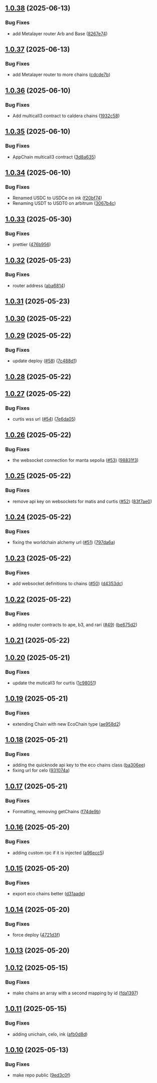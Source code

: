 ## [1.0.38](https://github.com/eco/eco-chains/compare/v1.0.37...v1.0.38) (2025-06-13)


### Bug Fixes

* add Metalayer router Arb and Base ([8267e74](https://github.com/eco/eco-chains/commit/8267e747189afc2792e932d36f1b81284f174c7f))

## [1.0.37](https://github.com/eco/eco-chains/compare/v1.0.36...v1.0.37) (2025-06-13)


### Bug Fixes

* add Metalayer router to more chains ([cdcde7b](https://github.com/eco/eco-chains/commit/cdcde7ba743baa72991c8abd72f8c76ae26e605e))

## [1.0.36](https://github.com/eco/eco-chains/compare/v1.0.35...v1.0.36) (2025-06-10)


### Bug Fixes

* Add multicall3 contract to caldera chains ([1932c58](https://github.com/eco/eco-chains/commit/1932c587e70ac7ab849faf39d8a06e847415960c))

## [1.0.35](https://github.com/eco/eco-chains/compare/v1.0.34...v1.0.35) (2025-06-10)


### Bug Fixes

* AppChain multicall3 contract ([3d8a635](https://github.com/eco/eco-chains/commit/3d8a635705dc012afe507f8cbe4d4e195429315a))

## [1.0.34](https://github.com/eco/eco-chains/compare/v1.0.33...v1.0.34) (2025-06-10)


### Bug Fixes

* Renamed USDC to USDCe on ink ([f20bf74](https://github.com/eco/eco-chains/commit/f20bf74942b5ac122d7b94f93e5e77ec439f92bb))
* Renaming USDT to USDT0 on arbitrum ([3067b4c](https://github.com/eco/eco-chains/commit/3067b4c3eab02bb4ecced9d0120ab7f536ece269))

## [1.0.33](https://github.com/eco/eco-chains/compare/v1.0.32...v1.0.33) (2025-05-30)


### Bug Fixes

* prettier ([476b956](https://github.com/eco/eco-chains/commit/476b9566bb1e9f238fec2b1890e027e888d1f947))

## [1.0.32](https://github.com/eco/eco-chains/compare/v1.0.31...v1.0.32) (2025-05-23)


### Bug Fixes

* router address ([aba6814](https://github.com/eco/eco-chains/commit/aba6814b668e27ac656867ef07a889fc54072838))

## [1.0.31](https://github.com/eco/eco-chains/compare/v1.0.30...v1.0.31) (2025-05-23)

## [1.0.30](https://github.com/eco/eco-chains/compare/v1.0.29...v1.0.30) (2025-05-22)

## [1.0.29](https://github.com/eco/eco-chains/compare/v1.0.28...v1.0.29) (2025-05-22)


### Bug Fixes

* update deploy ([#58](https://github.com/eco/eco-chains/issues/58)) ([7c488d1](https://github.com/eco/eco-chains/commit/7c488d1011bbba81a20fc400e96afd55b3c3df75))

## [1.0.28](https://github.com/eco/eco-chains/compare/v1.0.27...v1.0.28) (2025-05-22)

## [1.0.27](https://github.com/eco/eco-chains/compare/v1.0.26...v1.0.27) (2025-05-22)


### Bug Fixes

* curtis wss url ([#54](https://github.com/eco/eco-chains/issues/54)) ([7e6da05](https://github.com/eco/eco-chains/commit/7e6da058503b49cb1a2045a39f5e335c86ef8ea2))

## [1.0.26](https://github.com/eco/eco-chains/compare/v1.0.25...v1.0.26) (2025-05-22)


### Bug Fixes

* the websocket connection for manta sepolia ([#53](https://github.com/eco/eco-chains/issues/53)) ([98831f3](https://github.com/eco/eco-chains/commit/98831f393da78e4d518c1a99e1263574be28a257))

## [1.0.25](https://github.com/eco/eco-chains/compare/v1.0.24...v1.0.25) (2025-05-22)


### Bug Fixes

* remove api key on websockets for matis and curtis ([#52](https://github.com/eco/eco-chains/issues/52)) ([83f7ae0](https://github.com/eco/eco-chains/commit/83f7ae0113158563fec19b18fe8c9c7e6df0e08e))

## [1.0.24](https://github.com/eco/eco-chains/compare/v1.0.23...v1.0.24) (2025-05-22)


### Bug Fixes

* fixing the worldchain alchemy url ([#51](https://github.com/eco/eco-chains/issues/51)) ([797da6a](https://github.com/eco/eco-chains/commit/797da6ab0c47e2dbea22e8f72f97c7d45a8d0578))

## [1.0.23](https://github.com/eco/eco-chains/compare/v1.0.22...v1.0.23) (2025-05-22)


### Bug Fixes

* add websocket definitions to chains ([#50](https://github.com/eco/eco-chains/issues/50)) ([d4353dc](https://github.com/eco/eco-chains/commit/d4353dc47e1be59e28696aa60e63f2f2b9030a1c))

## [1.0.22](https://github.com/eco/eco-chains/compare/v1.0.21...v1.0.22) (2025-05-22)


### Bug Fixes

* adding router contracts to ape, b3, and rari ([#49](https://github.com/eco/eco-chains/issues/49)) ([be675d2](https://github.com/eco/eco-chains/commit/be675d2a3b26380b899f659299d010eaffe4d15a))

## [1.0.21](https://github.com/eco/eco-chains/compare/v1.0.20...v1.0.21) (2025-05-22)

## [1.0.20](https://github.com/eco/eco-chains/compare/v1.0.19...v1.0.20) (2025-05-21)


### Bug Fixes

* update the muticall3 for curtis ([1c98051](https://github.com/eco/eco-chains/commit/1c98051c8e38dd7cc271cf4fec359caa486a02e1))

## [1.0.19](https://github.com/eco/eco-chains/compare/v1.0.18...v1.0.19) (2025-05-21)


### Bug Fixes

* extending Chain with new EcoChain type ([ae958d2](https://github.com/eco/eco-chains/commit/ae958d2968c2ced57e4a18bec1c716d626a3279b))

## [1.0.18](https://github.com/eco/eco-chains/compare/v1.0.17...v1.0.18) (2025-05-21)


### Bug Fixes

* adding the quicknode api key to the eco chains class ([ba306ee](https://github.com/eco/eco-chains/commit/ba306eee5d927518fcffa4ebf3c4b4c68c7e6bef))
* fixing url for celo ([931074a](https://github.com/eco/eco-chains/commit/931074a3bbb667c637a3317d8ad33b626edf16dc))

## [1.0.17](https://github.com/eco/eco-chains/compare/v1.0.16...v1.0.17) (2025-05-21)


### Bug Fixes

* Formatting, removing getChains ([f74de9b](https://github.com/eco/eco-chains/commit/f74de9bb3a8ac09d055e544716b91ea5dfc062ae))

## [1.0.16](https://github.com/eco/eco-chains/compare/v1.0.15...v1.0.16) (2025-05-20)


### Bug Fixes

* adding custom rpc if it is injected ([a96ecc5](https://github.com/eco/eco-chains/commit/a96ecc5fa144baec6d0ac1f54af5ecc22bddf2d8))

## [1.0.15](https://github.com/eco/eco-chains/compare/v1.0.14...v1.0.15) (2025-05-20)


### Bug Fixes

* export eco chains better ([d31aade](https://github.com/eco/eco-chains/commit/d31aade5648206c3dc73d10733014929f3d97dbf))

## [1.0.14](https://github.com/eco/eco-chains/compare/v1.0.13...v1.0.14) (2025-05-20)


### Bug Fixes

* force deploy ([4721d3f](https://github.com/eco/eco-chains/commit/4721d3f3ac7cb5ee68ddb0256f7f33b5bd88e348))

## [1.0.13](https://github.com/eco/eco-chains/compare/v1.0.12...v1.0.13) (2025-05-20)

## [1.0.12](https://github.com/eco/eco-chains/compare/v1.0.11...v1.0.12) (2025-05-15)


### Bug Fixes

* make chains an array with a second mapping by id ([fda1397](https://github.com/eco/eco-chains/commit/fda1397dc127be5f85b88e1ff60918de234a0890))

## [1.0.11](https://github.com/eco/eco-chains/compare/v1.0.10...v1.0.11) (2025-05-15)


### Bug Fixes

* adding unichain, celo, ink ([afb0d8d](https://github.com/eco/eco-chains/commit/afb0d8db82fc86a1a5d13636ddc525690bd034d4))

## [1.0.10](https://github.com/eco/eco-chains/compare/v1.0.9...v1.0.10) (2025-05-13)


### Bug Fixes

* make repo public ([9ed3c0f](https://github.com/eco/eco-chains/commit/9ed3c0f06d4f1a99708aad52789e88109fd30fb4))
